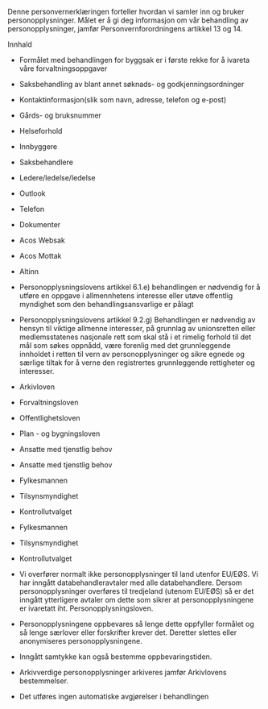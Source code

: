 <!-- title: Byggesak -->


  

Denne personvernerklæringen forteller hvordan vi samler inn og bruker personopplysninger. Målet er å gi deg informasjon om vår behandling av personopplysninger, jamfør Personvernforordningens artikkel 13 og 14.

  

Innhald

*   Formålet med behandlingen for byggsak er i første rekke for å ivareta våre forvaltningsoppgaver  
    
*   Saksbehandling av blant annet søknads- og godkjenningsordninger  
    
*   Kontaktinformasjon(slik som navn, adresse, telefon og e-post)  
    
*   Gårds- og bruksnummer  
    
*   Helseforhold  
    
*   Innbyggere  
    
*   Saksbehandlere  
    
*   Ledere/ledelse/ledelse  
    
*   Outlook  
    
*   Telefon  
    
*   Dokumenter  
    
*   Acos Websak  
    
*   Acos Mottak  
    
*   Altinn  
    
*   Personopplysningslovens artikkel 6.1.e) behandlingen er nødvendig for å utføre en oppgave i allmennhetens interesse eller utøve offentlig myndighet som den behandlingsansvarlige er pålagt  
    
*   Personopplysningslovens artikkel 9.2.g) Behandlingen er nødvendig av hensyn til viktige allmenne interesser, på grunnlag av unionsretten eller medlemsstatenes nasjonale rett som skal stå i et rimelig forhold til det mål som søkes oppnådd, være forenlig med det grunnleggende innholdet i retten til vern av personopplysninger og sikre egnede og særlige tiltak for å verne den registrertes grunnleggende rettigheter og interesser.  
    
*   Arkivloven  
    
*   Forvaltningsloven  
    
*   Offentlighetsloven  
    
*   Plan - og bygningsloven  
    
*   Ansatte med tjenstlig behov  
    
*   Ansatte med tjenstlig behov  
    
*   Fylkesmannen  
    
*   Tilsynsmyndighet  
    
*   Kontrollutvalget  
    
*   Fylkesmannen  
    
*   Tilsynsmyndighet  
    
*   Kontrollutvalget  
    
*   Vi overfører normalt ikke personopplysninger til land utenfor EU/EØS. Vi har inngått databehandleravtaler med alle databehandlere. Dersom personopplysninger overføres til tredjeland (utenom EU/EØS) så er det inngått ytterligere avtaler om dette som sikrer at personopplysningene er ivaretatt iht. Personopplysningsloven.  
    
*   Personopplysningene oppbevares så lenge dette oppfyller formålet og så lenge særlover eller forskrifter krever det. Deretter slettes eller anonymiseres personopplysningene.  
    
*   Inngått samtykke kan også bestemme oppbevaringstiden.  
    
*   Arkivverdige personopplysninger arkiveres jamfør Arkivlovens bestemmelser.  
    
*   Det utføres ingen automatiske avgjørelser i behandlingen